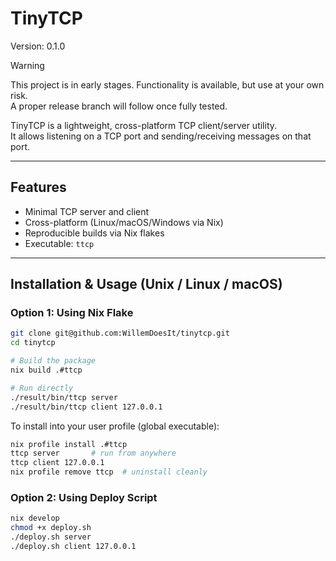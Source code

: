 # TinyTCP
Version: 0.1.0

> [!WARNING]
> This project is in early stages. Functionality is available, but use at your own risk.  
> A proper release branch will follow once fully tested.

TinyTCP is a lightweight, cross-platform TCP client/server utility.  
It allows listening on a TCP port and sending/receiving messages on that port.  

---

## Features

- Minimal TCP server and client
- Cross-platform (Linux/macOS/Windows via Nix)
- Reproducible builds via Nix flakes
- Executable: `ttcp`

---

## Installation & Usage (Unix / Linux / macOS)

### Option 1: Using Nix Flake

```bash
git clone git@github.com:WillemDoesIt/tinytcp.git
cd tinytcp

# Build the package
nix build .#ttcp

# Run directly
./result/bin/ttcp server
./result/bin/ttcp client 127.0.0.1
````

To install into your user profile (global executable):

```bash
nix profile install .#ttcp
ttcp server       # run from anywhere
ttcp client 127.0.0.1
nix profile remove ttcp  # uninstall cleanly
```

### Option 2: Using Deploy Script

```bash
nix develop
chmod +x deploy.sh
./deploy.sh server
./deploy.sh client 127.0.0.1
```
